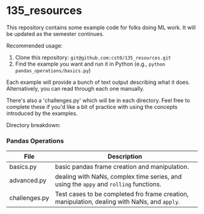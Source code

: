 # 135_resources

This repository contains some example code for folks doing ML work. It will be updated as the semester continues.

Recommended usage:

1. Clone this repository: `git@github.com:cst0/135_resources.git`
2. Find the example you want and run it in Python (e.g., `python pandas_operations/basics.py`)

Each example will provide a bunch of text output describing what it does. Alternatively, you can read through each one
manually.

There's also a 'challenges.py' which will be in each directory. Feel free to complete these if you'd like a bit of
practice with using the concepts introduced by the examples.

Directory breakdown:

### Pandas Operations
| File         | Description     |
|--------------|-----------|
| basics.py      | basic pandas frame creation and manipulation. |
| advanced.py    | dealing with NaNs, complex time series, and using the `appy` and `rolling` functions. |
| challenges.py  | Test cases to be completed fro frame creation, manipulation, dealing with NaNs, and `apply`. |
